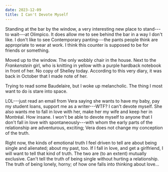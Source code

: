 ```yaml
---
date: 2023-12-09
title: I Can't Devote Myself
---
```


Standing at the bar by the window, a very interesting new place to stand---to wait---at Olimpico. It does allow me to see behind the bar in a way I don't like. I don't like to see Contemporary panting---the pants people think are appropriate to wear at work. I think this counter is supposed to be for friends or something.

Moved up to the window. The only wobbly chair in the house. Next to the *Frankenstein* girl, who is knitting in yellow with a purple hardback notebook in front of her. No copy of Shelley today. According to this very diary, it was back in October that I made note of her.

Trying to read some Baudelaire, but I woke up melancholic. The thing I most want to do is stare into space.

LOL---just read an email from Vera saying she wants to have my baby, pay my student loans, support me as a writer---WTF? I can't devote myself. She also wants me to fall in love with her, make her my wife and keep her in Montréal. How insane. I won't be able to devote myself to anyone that I don't fall in love with spontaneously---with whom the early parts of the relationship are adventurous, exciting; Vera does not change my conception of the truth.

Right now, the kinds of emotional truth I feel driven to tell are about being single and alienated; about my past, too. If I fall in love, and get a girlfriend, I will want to tell that kind of truth. The two are (to an extent) mutually exclusive. Can't tell the truth of being single without hurting a relationship. The truth of being lonely, horny; of how one falls into thinking about love...
